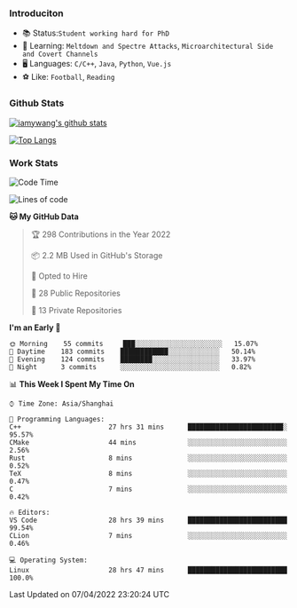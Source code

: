 ### Introduciton

- 📚 Status:`Student working hard for PhD`
- 🔎 Learning: `Meltdown and Spectre Attacks`, `Microarchitectural Side and Covert Channels`
- 🖥️ Languages: `C/C++`, `Java`, `Python`, `Vue.js`
- ⚽ Like: `Football`, `Reading`

### Github Stats

[![iamywang's github stats](https://github-readme-stats.vercel.app/api?username=iamywang&count_private=true&show_icons=true)]()

[![Top Langs](https://github-readme-stats.vercel.app/api/top-langs/?username=iamywang&layout=compact)]()

### Work Stats

<!--START_SECTION:waka-->
![Code Time](http://img.shields.io/badge/Code%20Time-250%20hrs%2058%20mins-blue)

![Lines of code](https://img.shields.io/badge/From%20Hello%20World%20I%27ve%20Written-523%20Thousand%20lines%20of%20code-blue)

**🐱 My GitHub Data** 

> 🏆 298 Contributions in the Year 2022
 > 
> 📦 2.2 MB Used in GitHub's Storage 
 > 
> 💼 Opted to Hire
 > 
> 📜 28 Public Repositories 
 > 
> 🔑 13 Private Repositories  
 > 
**I'm an Early 🐤** 

```text
🌞 Morning    55 commits     ███░░░░░░░░░░░░░░░░░░░░░░   15.07% 
🌆 Daytime    183 commits    ████████████░░░░░░░░░░░░░   50.14% 
🌃 Evening    124 commits    ████████░░░░░░░░░░░░░░░░░   33.97% 
🌙 Night      3 commits      ░░░░░░░░░░░░░░░░░░░░░░░░░   0.82%

```


📊 **This Week I Spent My Time On** 

```text
⌚︎ Time Zone: Asia/Shanghai

💬 Programming Languages: 
C++                      27 hrs 31 mins      ████████████████████████░   95.57% 
CMake                    44 mins             ░░░░░░░░░░░░░░░░░░░░░░░░░   2.56% 
Rust                     8 mins              ░░░░░░░░░░░░░░░░░░░░░░░░░   0.52% 
TeX                      8 mins              ░░░░░░░░░░░░░░░░░░░░░░░░░   0.47% 
C                        7 mins              ░░░░░░░░░░░░░░░░░░░░░░░░░   0.42%

🔥 Editors: 
VS Code                  28 hrs 39 mins      █████████████████████████   99.54% 
CLion                    7 mins              ░░░░░░░░░░░░░░░░░░░░░░░░░   0.46%

💻 Operating System: 
Linux                    28 hrs 47 mins      █████████████████████████   100.0%

```


 Last Updated on 07/04/2022 23:20:24 UTC
<!--END_SECTION:waka-->
